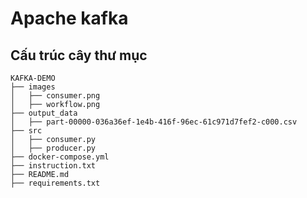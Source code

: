 # Apache kafka

## Cấu trúc cây thư mục

```
KAFKA-DEMO
├── images
│   ├── consumer.png
│   ├── workflow.png
├── output_data
│   ├── part-00000-036a36ef-1e4b-416f-96ec-61c971d7fef2-c000.csv
├── src
│   ├── consumer.py
│   ├── producer.py
├── docker-compose.yml
├── instruction.txt
├── README.md
├── requirements.txt
```
